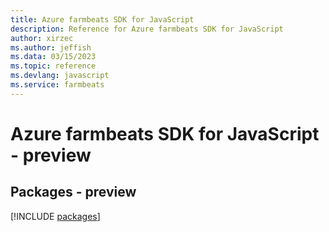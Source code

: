 ```yaml
---
title: Azure farmbeats SDK for JavaScript
description: Reference for Azure farmbeats SDK for JavaScript
author: xirzec
ms.author: jeffish
ms.data: 03/15/2023
ms.topic: reference
ms.devlang: javascript
ms.service: farmbeats
---
```

# Azure farmbeats SDK for JavaScript - preview
## Packages - preview
[!INCLUDE [packages](farmbeats-index.md)]